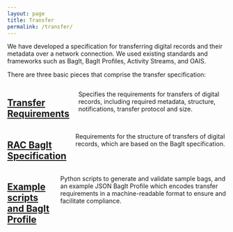 ```yaml
---
layout: page
title: Transfer
permalink: /transfer/
---
```


We have developed a specification for transferring digital records and their metadata over a network connection. We used existing standards and frameworks such as BagIt, BagIt Profiles, Activity Streams, and OAIS.

There are three basic pieces that comprise the transfer specification:

<div class="container equal-height">
  <div class= "six columns card">
    <h2>
      <a href="/transfer-requirements/">Transfer Requirements</a>
    </h2>
    <p>Specifies the requirements for transfers of digital records, including required metadata, structure, notifications, transfer protocol and size.</p>
  </div>

  <div class= "six columns card">
    <h2>
      <a href="/rac-bagit-spec/">RAC BagIt Specification</a>
    </h2>
    <p>Requirements for the structure of transfers of digital records, which are based on the BagIt specification.</p>
  </div>
</div>

<div class="container">
  <div class= "twelve columns card">
    <h2>
      <a href="/scripts/">Example scripts and BagIt Profile</a>
    </h2>
    <p>Python scripts to generate and validate sample bags, and an example JSON BagIt Profile which encodes transfer requirements in a machine-readable format to ensure and facilitate compliance.</p>
  </div>
</div>
